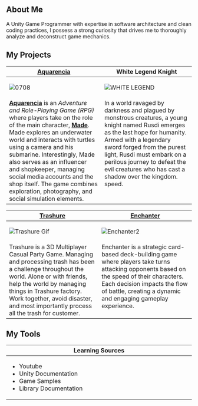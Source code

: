 About Me
---
A Unity Game Programmer with expertise in software architecture and clean coding practices, I possess a strong curiosity that drives me to thoroughly analyze and deconstruct game mechanics.
 
<h2>My Projects</h2>

<!-- ============================================= -->
<table>
  <thead>
    <tr>
      <th width="500px" align="center"><a href="https://github.com/Gramonesk/Aquarencia">Aquarencia</th>
      <th width="500px" align="center">White Legend Knight</th>
    </tr>
  </thead>
  <tbody>
  <td>

![0708](https://github.com/Gramonesk/Gramonesk/assets/154248035/f78a3136-e036-449a-a8e1-bfe028b4f884)

  </td>
  <td>
   
![WHITE LEGEND](https://github.com/user-attachments/assets/68186c8d-6c48-49e6-89bf-c718463144a7)

  </td>
  </tr>
  <tr width="500px">
<td valign="text-top">
    <u><b>Aquarencia</b></u> is an <i>Adventure and Role-Playing Game (RPG)</i> where players take on the role of the main character, <u><b>Made</b></u>. Made explores an underwater world and interacts with turtles using a camera and his submarine. Interestingly, Made also serves as an influencer and shopkeeper, managing social media accounts and the shop itself. The game combines exploration, photography, and social simulation elements.
</td>

  <td valign="text-top">
   In a world ravaged by darkness and plagued by monstrous creatures, a young knight named Rusdi emerges as the last hope for humanity. Armed with a legendary sword forged from the purest light, Rusdi must embark on a perilous journey to defeat the evil creatures who has cast a shadow over the kingdom.
speed.
  </td>
  </tr>
  </tbody>
</table>
<!-- ============================================= -->
<table>
  <thead>
    <tr>
      <th width="500px" align="center"><a href="https://github.com/ORIAMM/Treasure">Trashure</th>
      <th width="500px" align="center"><a href="https://github.com/Gramonesk/Enchanter">Enchanter</th>
    </tr>
  </thead>
  <tbody>
  <td>
   
![Trashure Gif](https://github.com/user-attachments/assets/4bc3d33b-1771-45e8-a657-6d34836c7240)

  </td>
  <td>
   
![Enchanter2](https://github.com/user-attachments/assets/f48d53bf-7849-453c-ab0c-52383f704455)

  </td>
  </tr>
  <tr width="500px">
<td valign="text-top">
    Trashure is a 3D Multiplayer Casual Party Game. Managing and processing trash has been a challenge throughout the world. Alone or with friends, help the world by managing things in Trashure factory. Work together, avoid disaster, and most importantly process all the trash for customer.
</td>

  <td valign="text-top">
  Enchanter is a strategic card-based deck-building game where players take turns attacking opponents based on the speed of their characters. Each decision impacts the flow of battle, creating a dynamic and engaging gameplay experience.
  </td>
  </tr>
  </tbody>
</table>
<!-- ============================================= -->
<h2>My Tools</h2>
<table>
  <thead>
    <tr>
      <th width="500px" align="center">Learning Sources</th>
    </tr>
  </thead>
  <tbody>
  <tr width="500px" align="left">
  <td>

  
- Youtube
- Unity Documentation
- Game Samples
- Library Documentation

</td>
</tr>
</tbody>

</table>
<!-- ============================================= -->
